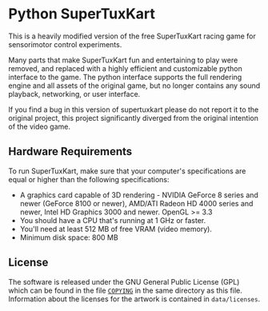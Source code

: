 # Python SuperTuxKart

This is a heavily modified version of the free SuperTuxKart racing game for sensorimotor control experiments.

Many parts that make SuperTuxKart fun and entertaining to play were removed, and replaced with a highly efficient and customizable python interface to the game.
The python interface supports the full rendering engine and all assets of the original game, but no longer contains any sound playback, networking, or user interface.

If you find a bug in this version of supertuxkart please do not report it to the original project, this project significantly diverged from the original intention of the video game.

## Hardware Requirements
To run SuperTuxKart, make sure that your computer's specifications are equal or higher than the following specifications:

* A graphics card capable of 3D rendering - NVIDIA GeForce 8 series and newer (GeForce 8100 or newer), AMD/ATI Radeon HD 4000 series and newer, Intel HD Graphics 3000 and newer. OpenGL >= 3.3
* You should have a CPU that's running at 1 GHz or faster. 
* You'll need at least 512 MB of free VRAM (video memory).
* Minimum disk space: 800 MB 

## License
The software is released under the GNU General Public License (GPL) which can be found in the file [`COPYING`](/COPYING) in the same directory as this file. Information about the licenses for the artwork is contained in `data/licenses`.
